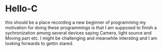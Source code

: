 # Hello-C
this should be a place recording a new beginner of programming
my motivation for doing these programmings is that I am supposed to finish a sychronization among several devices saying Camera, light source and Moving part etc. I might be challenging and meanwhile intersting and I am looking forwards to gettin stared.
